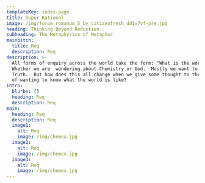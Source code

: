 ```yaml
---
templateKey: index-page
title: Super Rational
image: /img/forum_romanum_5_by_citizenfresh_dd1x7vf-pre.jpg
heading: Thinking Beyond Reduction
subheading: The Metaphysics of Metaphor
mainpitch:
  title: Req
  description: Req
description: >-
  All forms of enquiry across the world take the form: "What is the world like?"
  Whether we are  wondering about Chemistry or God.  Mostly we want to know the
  Truth.  But how does this all change when we give some thought to the 'like'
  of wanting to know what the world is like?
intro:
  blurbs: []
  heading: Req
  description: Req
main:
  heading: Req
  description: Req
  image1:
    alt: Req
    image: /img/chemex.jpg
  image2:
    alt: Req
    image: /img/chemex.jpg
  image3:
    alt: Req
    image: /img/chemex.jpg
---
```


